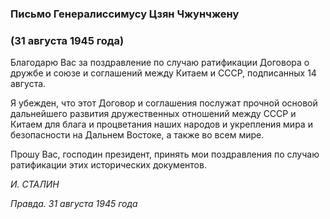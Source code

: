 ### Письмо Генералиссимусу Цзян Чжунчжену
### (31 августа 1945 года)

Благодарю Вас за поздравление по случаю ратификации Договора о дружбе и союзе и соглашений между Китаем и СССР, подписанных 14 августа.

Я убежден, что этот Договор и соглашения послужат прочной основой дальнейшего развития дружественных отношений между СССР и Китаем для блага и процветания наших народов и укрепления мира и безопасности на Дальнем Востоке, а также во всем мире.

Прошу Вас, господин президент, принять мои поздравления по случаю ратификации этих исторических документов.

_И. СТАЛИН_

_Правда. 31 августа 1945 года_